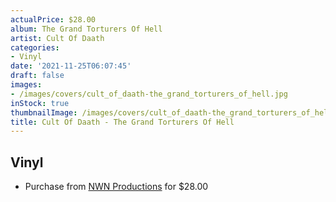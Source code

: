 ```yaml
---
actualPrice: $28.00
album: The Grand Torturers Of Hell
artist: Cult Of Daath
categories:
- Vinyl
date: '2021-11-25T06:07:45'
draft: false
images:
- /images/covers/cult_of_daath-the_grand_torturers_of_hell.jpg
inStock: true
thumbnailImage: /images/covers/cult_of_daath-the_grand_torturers_of_hell-thumb.jpg
title: Cult Of Daath - The Grand Torturers Of Hell
---
```


## Vinyl
* Purchase from [NWN Productions](http://shop.nwnprod.com/index.php?route=product/product&path=75&product_id=16742&sort=pd.name&order=ASC) for $28.00
